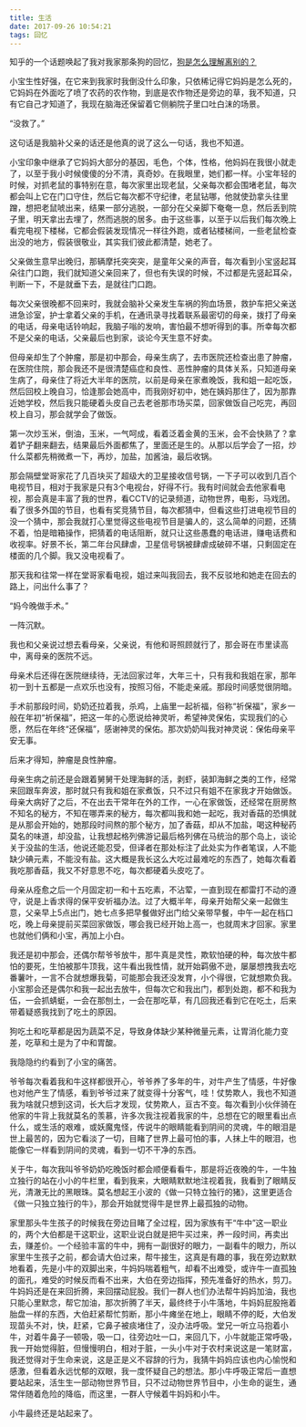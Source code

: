 ```yaml
---
title: 生活
date: 2017-09-26 10:54:21
tags: 回忆
---
```

知乎的一个话题唤起了我对我家那条狗的回忆，[狗是怎么理解离别的？](https://www.zhihu.com/question/26440596)

小宝生性好强，在它来到我家时我倒没什么印象，只依稀记得它妈妈是怎么死的，它妈妈在外面吃了喷了农药的农作物，到底是农作物还是旁边的草，我不知道，只有它自己才知道了，我现在脑海还保留着它侧躺院子里口吐白沫的场景。

“没救了。”

这句话是我脑补父亲的话还是他真的说了这么一句话，我也不知道。
<!-- more -->
小宝印象中继承了它妈妈大部分的基因，毛色，个体，性格，他妈妈在我很小就走了，以至于我小时候傻傻的分不清，真奇妙。在我眼里，她们都一样。小宝年轻的时候，对抓老鼠的事特别在意，每次家里出现老鼠，父亲每次都会围堵老鼠，每次都会叫上它在门口守住，然后它每次都不守纪律，老鼠钻哪，他就使劲拿头往里蹭，想把老鼠唬出来，结果一部分逃脱，一部分在父亲脚下奄奄一息，然后丢到院子里，明天拿出去埋了，然而逃脱的居多。由于这些事，以至于以后我们每次晚上看完电视下楼梯，它都会假装发现情况一样往外跑，或者钻楼梯间，一些老鼠检查出没的地方，假装很敬业，其实我们彼此都清楚，她老了。

父亲做生意早出晚归，那辆摩托突突突，是童年父亲的声音，每次看到小宝竖起耳朵往门口跑，我们就知道父亲回来了，但也有失误的时候，不过都是先竖起耳朵，判断一下，不是就垂下去，是就往门口跑。

每次父亲很晚都不回来时，我就会脑补父亲发生车祸的狗血场景，救护车把父亲送进急诊室，护士拿着父亲的手机，在通讯录寻找着联系最密切的母亲，拨打了母亲的电话，母亲电话铃响起，我脑子嗡的发响，害怕最不想听得到的事。所幸每次都不是父亲的电话，父亲最后也到家，谈论今天生意不好卖。

但母亲却生了个肿瘤，那是初中那会，母亲生病了，去市医院还检查出患了肿瘤，在医院住院，那会我还不是很清楚癌症和良性、恶性肿瘤的具体关系，只知道母亲生病了，母亲住了将近大半年的医院，以前是母亲在家煮晚饭，我和姐一起吃饭，然后回校上晚自习，恰逢那会她高中，而我刚好初中，她在姨妈那住了，因为那靠近她学校，然后我只能硬着头皮自己去老爸那市场买菜，回家做饭自己吃完，再回校上自习，那会就学会了做饭。

第一次炒玉米，倒油，玉米，一气呵成，看着泛着金黄的玉米，会不会快熟了？拿着铲子翻来翻去，结果最后外面都焦了，里面还是生的。从那以后学会了一招，炒什么菜都先稍微煮一下，再炒，加盐，加酱油，最后收锅。

那会隔壁堂哥家花了几百块买了超级大的卫星接收信号锅，一下子可以收到几百个电视节目，相对于我家是只有3个电视台，好得不行。我有时间就会去他家看电视，那会真是丰富了我的世界，看CCTV的记录频道，动物世界，电影，马戏团。看了很多外国的节目，也看有奖竞猜节目，每次都猜中，但看这些打进电视节目的没一个猜中，那会我就打心里觉得这些电视节目是骗人的，这么简单的问题，还猜不着，怕是暗箱操作，把猜着的电话阻断，就只让这些愚蠢的电话进，赚电话费和收视率。好景不长，第二年台风肆虐，卫星信号锅被肆虐成破碎不堪，只剩固定在楼面的几个脚。我又没电视看了。

那天我和往常一样在堂哥家看电视，姐过来叫我回去，我不反驳地和她走在回去的路上，问出什么事了？

“妈今晚做手术。”

一阵沉默。

我也和父亲说过想去看母亲，父亲说，有他和哥照顾就行了，那会哥在市里读高中，离母亲的医院不远。

母亲术后还得在医院继续待，无法回家过年，大年三十，只有我和我姐在家，那年初一到十五都是一点欢乐也没有，按照习俗，不能走亲戚。那段时间感觉很阴暗。

手术前那段时间，奶奶还拉着我，杀鸡，上庙里一起祈福，俗称“祈保福”，家乡一般在年初“祈保福”，把这一年的心愿说给神灵听，希望神灵保佑，实现我们的心愿，然后在年终“还保福”，感谢神灵的保佑。那次奶奶叫我对神灵说：保佑母亲平安无事。

后来才得知，肿瘤是良性肿瘤。

母亲生病之前还是会跟着舅舅干处理海鲜的活，剥虾，装卸海鲜之类的工作，经常来回跟车奔波，那时就只有我和姐在家煮饭，只不过只有姐不在家我才开始做饭。母亲大病好了之后，不在出去干常年在外的工作，一心在家做饭，还经常在厨房熬不知名的秘方，不知在哪弄来的秘方，每次都叫我和她一起吃，我对香菇的恐惧就是从那会开始的，她那段时间熬的那个秘方，加了香菇，却从不加盐，喝这种秘药莫名的味道，却没盐，让我想起格列佛游记最后格列佛在马统治的那个岛上，谈论关于没盐的生活，他说还能忍受，但译者在那处标注了此处实为作者笔误，人不能缺少碘元素，不能没有盐。这大概是我长这么大吃过最难吃的东西了，她每次看着我吃那香菇，我又不好意思不吃，每次都硬着头皮吃了。

母亲从痊愈之后一个月固定初一和十五吃素，不沾荤，一直到现在都雷打不动的遵守，说是上香求得的保平安祈福办法。过了大概半年，母亲开始帮父亲一起做生意，父亲早上5点出门，她七点多把早餐做好出门给父亲带早餐，中午一起在档口吃，晚上母亲提前买菜回家做饭，哪会我已经开始上高一，也就周末才回家。家里也就他们俩和小宝，再加上小白。

我还是初中那会，还偶尔帮爷爷放牛，那牛真是灵性，欺软怕硬的种，每次放牛都怕的要死，生怕被那牛顶我，这牛看出我性情，就开始羁傲不逊，屡屡想拽我去吃番薯叶，一言不合就想爆我菊，可能那会我还没发育，小个得很，它就想欺负我。小宝那会还是偶尔和我一起出去放牛，但每次它和我出门，都到处跑，都不和我为伍，一会抓蜻蜓，一会在那刨土，一会在那吃草，有几回我还看到它在吃土，后来带着疑惑我找到了吃土的原因。

狗吃土和吃草都是因为蔬菜不足，导致身体缺少某种微量元素，让胃消化能力变差，吃草和土是为了中和胃酸。

我隐隐约约看到了小宝的痛苦。

爷爷每次看着我和牛这样都很开心，爷爷养了多年的牛，对牛产生了情感，牛好像也对他产生了情感，看到爷爷过来了就变得十分客气，哇！仗势欺人，我也不知道我为啥就只想到这词，长大后才发现，仗势欺人，亘古不变。每次看到小伙伴骑在他家的牛背上我就莫名的羡慕，许多次我注视着我家的牛，总想在它的眼里看出点什么，或生活的艰难，或妖魔鬼怪，传说牛的眼睛能看到阴间的灵魂，牛的眼泪是世上最苦的，因为它看淡了一切，目睹了世界上最可怕的事，人抹上牛的眼泪，也能像它一样看到阴间的灵魂，看到一切不干净的东西。

关于牛，每次我叫爷爷奶奶吃晚饭时都会顺便看看牛，那是将近夜晚的牛，一牛独立独行的站在小小的牛栏里，看到我来，大眼睛默默地注视着我，我看到了眼睛反光，清澈无比的黑眼珠。莫名想起王小波的《做一只特立独行的猪》，这里更适合《做一只独立独行的牛》，那会开始就觉得牛是世界上最孤独的动物。

家里那头牛生孩子的时候我在旁边目睹了全过程，因为家族有干“牛中”这一职业的，两个大伯都是干这职业，这职业说白就是把牛买过来，养一段时间，再卖出去，赚差价。一个经验丰富的牛中，拥有一副很好的眼力，一副看牛的眼力，所以家里牛生孩子之前，都会请大伯过来，帮牛接生，这真是有趣的事，我在旁边默默地看着，先是小牛的双脚出来，牛妈妈喘着粗气，却看不出难受，或许牛一直孤独的面孔，难受的时候反而看不出来，大伯在旁边指挥，预先准备好的热水，剪刀。牛妈妈还是在来回折腾，来回摆动屁股。我们一群人也们办法帮牛妈妈加油，我也只能心里默念，帮它加油，那次折腾了半天，最终终于小牛落地，牛妈妈屁股拖着胎盘一样的东西，大伯赶紧帮忙剪断，那小牛瘫坐在地上，眼睛不停的眨，大伯发现苗头不对，快，赶紧，它鼻子被痰堵住了，没办法呼吸。堂兄一听立马抱着小牛，对着牛鼻子一顿吸，吸一口，往旁边吐一口，来回几下，小牛就能正常呼吸，我一开始觉得脏，但慢慢明白，相对于脏，一头小牛对于农村来说这是一笔财富，我还觉得对于生命来说，这是正是义不容辞的行为，我猜牛妈妈应该也内心愉悦和感激，但看着永远忧郁的双眼，我一度怀疑自己的想法。那小牛呼吸正常后一直想要站起来，活生生一部动物世界节目，只不过动物世界节目中，小生命的诞生，通常伴随着危险的降临，而这里，一群人守候着牛妈妈和小牛。

小牛最终还是站起来了。